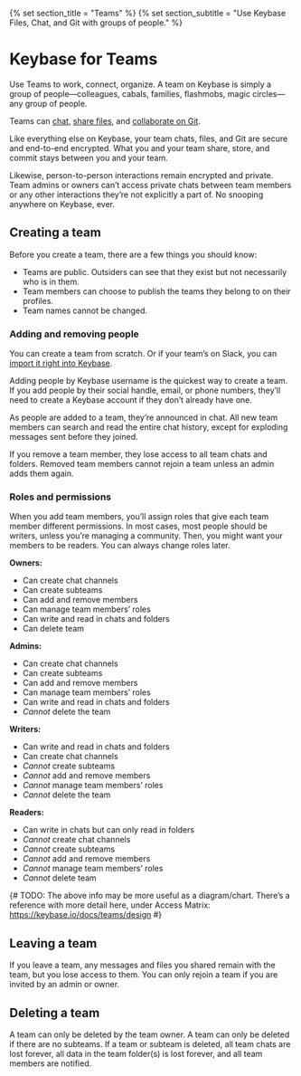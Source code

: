 {% set section_title = "Teams" %}
{% set section_subtitle = "Use Keybase Files, Chat, and Git with groups of people." %}

# Keybase for Teams
Use Teams to work, connect, organize. A team on Keybase is simply a group of people—colleagues, cabals, families, flashmobs, magic circles—any group of people.

Teams can [chat](/chat), [share files](/files), and [collaborate on Git](/Git).

Like everything else on Keybase, your team chats, files, and Git are secure and end-to-end encrypted. What you and your team share, store, and commit stays between you and your team. 

Likewise, person-to-person interactions remain encrypted and private. Team admins or owners can’t access private chats between team members or any other interactions they’re not explicitly a part of. No snooping anywhere on Keybase, ever.

## Creating a team
Before you create a team, there are a few things you should know:
* Teams are public. Outsiders can see that they exist but not necessarily who is in them.
* Team members can choose to publish the teams they belong to on their profiles.
* Team names cannot be changed.

### Adding and removing people
You can create a team from scratch. Or if your team’s on Slack, you can [import it right into Keybase](https://keybase.io/slack-importer/).

Adding people by Keybase username is the quickest way to create a team. If you add people by their social handle, email, or phone numbers, they’ll need to create a Keybase account if they don’t already have one. 

As people are added to a team, they’re announced in chat. All new team members can search and read the entire chat history, except for exploding messages sent before they joined.

If you remove a team member, they lose access to all team chats and folders. Removed team members cannot rejoin a team unless an admin adds them again.

### Roles and permissions
When you add team members, you’ll assign roles that give each team member different permissions. In most cases, most people should be writers, unless you’re managing a community. Then, you might want your members to be readers. You can always change roles later.

**Owners:**
* Can create chat channels
* Can create subteams
* Can add and remove members
* Can manage team members’ roles
* Can write and read in chats and folders
* Can delete team

**Admins:**
* Can create chat channels
* Can create subteams
* Can add and remove members
* Can manage team members’ roles
* Can write and read in chats and folders
* *Cannot* delete the team

**Writers:**
* Can write and read in chats and folders
* Can create chat channels
* *Cannot* create subteams
* *Cannot* add and remove members
* *Cannot* manage team members’ roles
* *Cannot* delete the team

**Readers:**
* Can write in chats but can only read in folders
* *Cannot* create chat channels
* *Cannot* create subteams
* *Cannot* add and remove members
* *Cannot* manage team members’ roles
* *Cannot* delete team

{# TODO: The above info may be more useful as a diagram/chart. There’s a reference with more detail here, under Access Matrix: https://keybase.io/docs/teams/design #}

## Leaving a team
If you leave a team, any messages and files you shared remain with the team, but you lose access to them. You can only rejoin a team if you are invited by an admin or owner.

## Deleting a team
A team can only be deleted by the team owner. A team can only be deleted if there are no subteams. If a team or subteam is deleted, all team chats are lost forever, all data in the team folder(s) is lost forever, and all team members are notified.